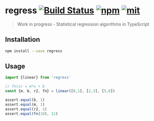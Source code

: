 # regress [![Build Status][build]](https://circleci.com/gh/bcherny/regress) [![npm]](https://www.npmjs.com/package/regress) [![mit]](https://opensource.org/licenses/MIT)

[build]: https://img.shields.io/circleci/project/bcherny/regress.svg?branch=master&style=flat-square
[npm]: https://img.shields.io/npm/v/regress.svg?style=flat-square
[mit]: https://img.shields.io/npm/l/regress.svg?style=flat-square

> Work in progress - Statistical regression algorithms in TypeScript

## Installation

```sh
npm install --save regress
```

## Usage

```ts
import {linear} from 'regress'

// fn(x) = m*x + b
const {m, b, r2, fn} = linear([0,1], [2,3], [5,6])

assert.equal(b, 1)
assert.equal(m, 1)
assert.equal(r2, 1)
assert.equal(fn(10), 11)
```